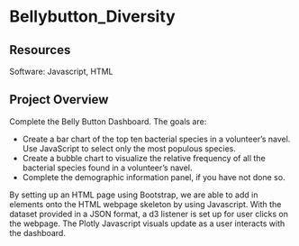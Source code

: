 # Bellybutton_Diversity

## Resources
  Software: Javascript, HTML

## Project Overview
  Complete the Belly Button Dashboard. The goals are:
  * Create a bar chart of the top ten bacterial species in a volunteer’s navel. Use JavaScript to select only the most populous species.
  * Create a bubble chart to visualize the relative frequency of all the bacterial species found in a volunteer’s navel.
  * Complete the demographic information panel, if you have not done so.
  
By setting up an HTML page using Bootstrap, we are able to add in elements onto the HTML webpage skeleton by using Javascript. With the dataset provided in a JSON format, a d3 listener is set up for user clicks on the webpage. The Plotly Javascript visuals update as a user interacts with the dashboard. 
  
